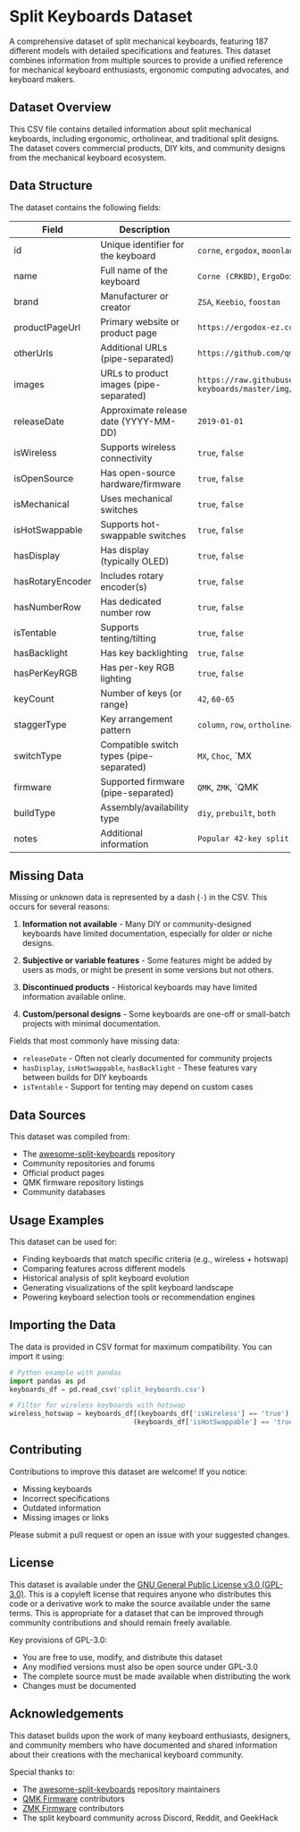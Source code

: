 # Split Keyboards Dataset

A comprehensive dataset of split mechanical keyboards, featuring 187 different models with detailed specifications and features. This dataset combines information from multiple sources to provide a unified reference for mechanical keyboard enthusiasts, ergonomic computing advocates, and keyboard makers.

## Dataset Overview

This CSV file contains detailed information about split mechanical keyboards, including ergonomic, ortholinear, and traditional split designs. The dataset covers commercial products, DIY kits, and community designs from the mechanical keyboard ecosystem.

## Data Structure

The dataset contains the following fields:

| Field | Description | Example Values |
|-------|-------------|----------------|
| id | Unique identifier for the keyboard | `corne`, `ergodox`, `moonlander` |
| name | Full name of the keyboard | `Corne (CRKBD)`, `ErgoDox EZ`, `Moonlander Mark I` |
| brand | Manufacturer or creator | `ZSA`, `Keebio`, `foostan` |
| productPageUrl | Primary website or product page | `https://ergodox-ez.com` |
| otherUrls | Additional URLs (pipe-separated) | `https://github.com/qmk/qmk_firmware/tree/master/keyboards/iris` |
| images | URLs to product images (pipe-separated) | `https://raw.githubusercontent.com/diimdeep/awesome-split-keyboards/master/img/Corne.jpg` |
| releaseDate | Approximate release date (YYYY-MM-DD) | `2019-01-01` |
| isWireless | Supports wireless connectivity | `true`, `false` |
| isOpenSource | Has open-source hardware/firmware | `true`, `false` |
| isMechanical | Uses mechanical switches | `true`, `false` |
| isHotSwappable | Supports hot-swappable switches | `true`, `false` |
| hasDisplay | Has display (typically OLED) | `true`, `false` |
| hasRotaryEncoder | Includes rotary encoder(s) | `true`, `false` |
| hasNumberRow | Has dedicated number row | `true`, `false` |
| isTentable | Supports tenting/tilting | `true`, `false` |
| hasBacklight | Has key backlighting | `true`, `false` |
| hasPerKeyRGB | Has per-key RGB lighting | `true`, `false` |
| keyCount | Number of keys (or range) | `42`, `60-65` |
| staggerType | Key arrangement pattern | `column`, `row`, `ortholinear` |
| switchType | Compatible switch types (pipe-separated) | `MX`, `Choc`, `MX|Choc` |
| firmware | Supported firmware (pipe-separated) | `QMK`, `ZMK`, `QMK|ZMK` |
| buildType | Assembly/availability type | `diy`, `prebuilt`, `both` |
| notes | Additional information | `Popular 42-key split keyboard with OLED displays...` |

## Missing Data

Missing or unknown data is represented by a dash (`-`) in the CSV. This occurs for several reasons:

1. **Information not available** - Many DIY or community-designed keyboards have limited documentation, especially for older or niche designs.

2. **Subjective or variable features** - Some features might be added by users as mods, or might be present in some versions but not others.

3. **Discontinued products** - Historical keyboards may have limited information available online.

4. **Custom/personal designs** - Some keyboards are one-off or small-batch projects with minimal documentation.

Fields that most commonly have missing data:
- `releaseDate` - Often not clearly documented for community projects
- `hasDisplay`, `isHotSwappable`, `hasBacklight` - These features vary between builds for DIY keyboards
- `isTentable` - Support for tenting may depend on custom cases

## Data Sources

This dataset was compiled from:
- The [awesome-split-keyboards](https://github.com/diimdeep/awesome-split-keyboards) repository
- Community repositories and forums
- Official product pages
- QMK firmware repository listings
- Community databases

## Usage Examples

This dataset can be used for:

- Finding keyboards that match specific criteria (e.g., wireless + hotswap)
- Comparing features across different models
- Historical analysis of split keyboard evolution
- Generating visualizations of the split keyboard landscape
- Powering keyboard selection tools or recommendation engines

## Importing the Data

The data is provided in CSV format for maximum compatibility. You can import it using:

```python
# Python example with pandas
import pandas as pd
keyboards_df = pd.read_csv('split_keyboards.csv')

# Filter for wireless keyboards with hotswap
wireless_hotswap = keyboards_df[(keyboards_df['isWireless'] == 'true') & 
                               (keyboards_df['isHotSwappable'] == 'true')]
```

## Contributing

Contributions to improve this dataset are welcome! If you notice:
- Missing keyboards
- Incorrect specifications
- Outdated information
- Missing images or links

Please submit a pull request or open an issue with your suggested changes.

## License

This dataset is available under the [GNU General Public License v3.0 (GPL-3.0)](https://www.gnu.org/licenses/gpl-3.0.en.html). This is a copyleft license that requires anyone who distributes this code or a derivative work to make the source available under the same terms. This is appropriate for a dataset that can be improved through community contributions and should remain freely available.

Key provisions of GPL-3.0:
- You are free to use, modify, and distribute this dataset
- Any modified versions must also be open source under GPL-3.0
- The complete source must be made available when distributing the work
- Changes must be documented

## Acknowledgements

This dataset builds upon the work of many keyboard enthusiasts, designers, and community members who have documented and shared information about their creations with the mechanical keyboard community.

Special thanks to:
- The [awesome-split-keyboards](https://github.com/diimdeep/awesome-split-keyboards) repository maintainers
- [QMK Firmware](https://qmk.fm/) contributors
- [ZMK Firmware](https://zmk.dev/) contributors
- The split keyboard community across Discord, Reddit, and GeekHack
